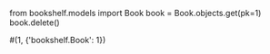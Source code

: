 from bookshelf.models import Book
    book = Book.objects.get(pk=1)
    book.delete()

#(1, {'bookshelf.Book': 1})